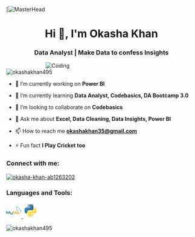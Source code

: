 [![MasterHead](https://previews.123rf.com/images/varijanta/varijanta1604/varijanta160400067/55847726-modern-thin-line-design-concept-for-analysis-website-banner-vector-illustration-concept-for-business.jpg)
<h1 align="center">Hi 👋, I'm Okasha Khan</h1>
<h3 align="center">Data Analyst | Make Data to confess Insights</h3>
<img align="right" alt="Coding" width="400" src="https://img.freepik.com/premium-vector/data-analyst-sits-work-front-computer-device-showing-statistics-graphs-front-him-flat-style-cartoon-illustration-vector_610956-825.jpg">

<p align="left"> <img src="https://komarev.com/ghpvc/?username=okashakhan495&label=Profile%20views&color=0e75b6&style=flat" alt="okashakhan495" /> </p>

- 🔭 I’m currently working on **Power BI**

- 🌱 I’m currently learning **Data Analyst, Codebasics, DA Bootcamp 3.0**

- 👯 I’m looking to collaborate on **Codebasics**

- 💬 Ask me about **Excel, Data Cleaning, Data Insights, Power BI**

- 📫 How to reach me **okashakhan35@gmail.com**

- ⚡ Fun fact **I Play Cricket too**

<h3 align="left">Connect with me:</h3>
<p align="left">
<a href="https://linkedin.com/in/okasha-khan-ab1263202" target="blank"><img align="center" src="https://raw.githubusercontent.com/rahuldkjain/github-profile-readme-generator/master/src/images/icons/Social/linked-in-alt.svg" alt="okasha-khan-ab1263202" height="30" width="40" /></a>
</p>

<h3 align="left">Languages and Tools:</h3>
<p align="left"> <a href="https://www.mysql.com/" target="_blank" rel="noreferrer"> <img src="https://raw.githubusercontent.com/devicons/devicon/master/icons/mysql/mysql-original-wordmark.svg" alt="mysql" width="40" height="40"/> </a> <a href="https://www.python.org" target="_blank" rel="noreferrer"> <img src="https://raw.githubusercontent.com/devicons/devicon/master/icons/python/python-original.svg" alt="python" width="40" height="40"/> </a> </p>

<p><img align="center" src="https://github-readme-stats.vercel.app/api/top-langs?username=okashakhan495&show_icons=true&locale=en&layout=compact" alt="okashakhan495" /></p>
